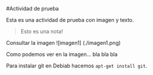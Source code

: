 

#Actividad de prueba

Esta es una actividad de prueba con imagen y texto.

> Esto es una nota!

Consultar la imagen
![imagen1] (./imagen1.png)

Como podemos ver en la imagen... bla bla bla

Para instalar git en Debiab hacemos `apt-get install git`.

